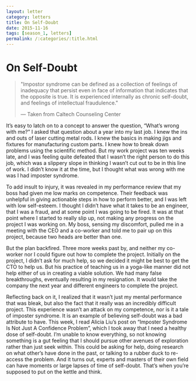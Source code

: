 ```yaml
---
layout: letter
category: letters
title: On Self-Doubt
date: 2015-11-16
tags: [season_1, letters]
permalink: /:categories/:title.html
---
```


# On Self-Doubt

> "Impostor syndrome can be defined as a collection of feelings of inadequacy that persist even in face of information that indicates that the opposite is true. It is experienced internally as chronic self-doubt, and feelings of intellectual fraudulence."
>
> — Taken from Caltech Counseling Center


It’s easy to latch on to a concept to answer the question, “What’s wrong with me?” I asked that question about a year into my last job. I knew the ins and outs of laser cutting metal rods. I knew the basics in making jigs and fixtures for manufacturing custom parts. I knew how to break down problems using the scientific method. But my work project was ten weeks late, and I was feeling quite defeated that I wasn’t the right person to do this job, which was a slippery slope in thinking I wasn’t cut out to be in this line of work. I didn’t know it at the time, but I thought what was wrong with me was I had imposter syndrome.

To add insult to injury, it was revealed in my performance review that my boss had given me low marks on competence. Their feedback was unhelpful in giving actionable steps in how to perform better, and I was left with low self-esteem. I thought I didn’t have what it takes to be an engineer, that I was a fraud, and at some point I was going to be fired. It was at that point where I started to really slip up, not making any progress on the project I was working on. My boss, sensing my discomfort, pulled me in a meeting with the CEO and a co-worker and told me to pair up on this project, because two heads are better than one.

But the plan backfired. Three more weeks past by, and neither my co-worker nor I could figure out how to complete the project. Initially on the project, I didn’t ask for much help, so we decided it might be best to get the CTO to help us. But his practice of teaching us in a yoga-like manner did not help either of us in creating a viable solution. We had many false breakthroughs, eventually resulting in my resignation. It would take the company the next year and different engineers to complete the project.

Reflecting back on it, I realized that it wasn’t just my mental performance that was bleak, but also the fact that it really was an incredibly difficult project. This experience wasn’t an attack on my competence, nor is it a tale of imposter syndrome. It is an example of believing self-doubt was a bad attribute to have. This week, I read Alicia Liu’s post on “Imposter Syndrome Is Not Just A Confidence Problem”, which I took away that I need a healthy dose of self-doubt. I’m unable to know everything, so not knowing something is a gut feeling that I should pursue other avenues of exploration rather than just seek within. This could be asking for help, doing research on what other’s have done in the past, or talking to a rubber duck to re-access the problem. And it turns out, experts and masters of their own field can have moments or large lapses of time of self-doubt. That’s when you’re supposed to put on the kettle and think.
